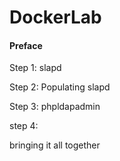 # DockerLab

<h4>Preface</h4>

Step 1:
slapd

Step 2:
Populating slapd


Step 3:
phpldapadmin

step 4:

bringing it all together
